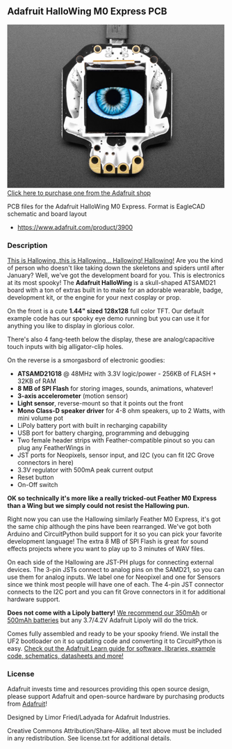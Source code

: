 ## Adafruit HalloWing M0 Express PCB

<a href="http://www.adafruit.com/products/3900"><img src="assets/3900.jpg?raw=true" width="500px"><br/>
Click here to purchase one from the Adafruit shop</a>

PCB files for the Adafruit HalloWing M0 Express. Format is EagleCAD schematic and board layout
* https://www.adafruit.com/product/3900

### Description
[This is Hallowing..this is Hallowing... Hallowing! Hallowing!](https://www.youtube.com/watch?v=kGiYxCUAhks&t=39s)
Are you the kind of person who doesn't like taking down the skeletons and spiders until after January? Well, we've got the development board for you. This is electronics at its most spooky! The **Adafruit HalloWing** is a skull-shaped ATSAMD21 board with a ton of extras built in to make for an adorable wearable, badge, development kit, or the engine for your next cosplay or prop.

On the front is a cute **1.44" sized 128x128** full color TFT. Our default example code has our spooky eye demo running but you can use it for anything you like to display in glorious color.

There's also 4 fang-teeth below the display, these are analog/capacitive touch inputs with big alligator-clip holes.

On the reverse is a smorgasbord of electronic goodies:

 * **ATSAMD21G18** @ 48MHz with 3.3V logic/power - 256KB of FLASH + 32KB of RAM
 * **8 MB of SPI Flash** for storing images, sounds, animations, whatever!
 * **3-axis accelerometer** (motion sensor)
 * **Light sensor**, reverse-mount so that it points out the front
 * **Mono Class-D speaker driver** for 4-8 ohm speakers, up to 2 Watts, with mini volume pot
 * LiPoly battery port with built in recharging capability
 * USB port for battery charging, programming and debugging
 * Two female header strips with Feather-compatible pinout so you can plug any FeatherWings in
 * JST ports for Neopixels, sensor input, and I2C (you can fit I2C Grove connectors in here)
 * 3.3V regulator with 500mA peak current output
 * Reset button
 * On-Off switch

**OK so technically it's more like a really tricked-out Feather M0 Express than a Wing but we simply could not resist the Hallowing pun.**

Right now you can use the Hallowing similarly Feather M0 Express, it's got the same chip although the pins have been rearranged. We've got both Arduino and CircuitPython build support for it so you can pick your favorite development language! The extra 8 MB of SPI Flash is great for sound effects projects where you want to play up to 3 minutes of WAV files.

On each side of the Hallowing are JST-PH plugs for connecting external devices. The 3-pin JSTs connect to analog pins on the SAMD21, so you can use them for analog inputs. We label one for Neopixel and one for Sensors since we think most people will have one of each. The 4-pin JST connector connects to the I2C port and you can fit Grove connectors in it for additional hardware support.

**Does not come with a Lipoly battery!** [We recommend our 350mAh](https://www.adafruit.com/product/2750) or [500mAh batteries](https://www.adafruit.com/product/1578) but any 3.7/4.2V Adafruit Lipoly will do the trick.

Comes fully assembled and ready to be your spooky friend. We install the UF2 bootloader on it so updating code and converting it to CircuitPython is easy. [Check out the Adafruit Learn guide for software, libraries, example code, schematics, datasheets and more!](https://learn.adafruit.com/adafruit-hallowing)

### License

Adafruit invests time and resources providing this open source design, please support Adafruit and open-source hardware by purchasing products from [Adafruit](https://www.adafruit.com)!

Designed by Limor Fried/Ladyada for Adafruit Industries.

Creative Commons Attribution/Share-Alike, all text above must be included in any redistribution. See license.txt for additional details.
